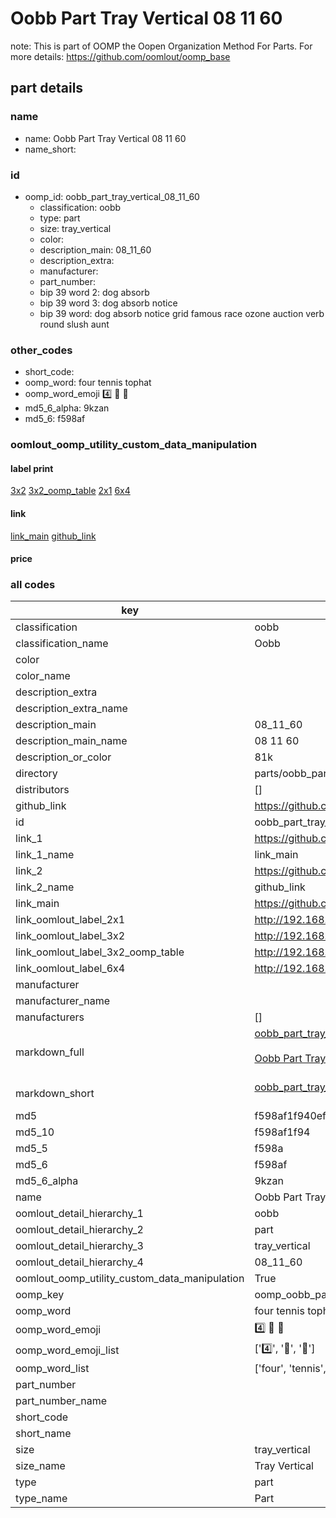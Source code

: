 # Oobb Part Tray Vertical 08 11 60  

note: This is part of OOMP the Oopen Organization Method For Parts. For more details: https://github.com/oomlout/oomp_base

##  part details





### name
* name: Oobb Part Tray Vertical 08 11 60
* name_short: 
### id
* oomp_id: oobb_part_tray_vertical_08_11_60
  * classification: oobb
  * type: part
  * size: tray_vertical
  * color: 
  * description_main: 08_11_60
  * description_extra: 
  * manufacturer: 
  * part_number: 
  * bip 39 word 2: dog absorb
  * bip 39 word 3: dog absorb notice
  * bip 39 word: dog absorb notice grid famous race ozone auction verb round slush aunt

### other_codes
* short_code: 
* oomp_word: four tennis tophat
* oomp_word_emoji :four: :tennis: :tophat:
* md5_6_alpha: 9kzan
* md5_6: f598af






### oomlout_oomp_utility_custom_data_manipulation
#### label print
[3x2](http://192.168.1.245:1112/?label=oomp%209kzan)
[3x2_oomp_table](http://192.168.1.107:1112/?label=oomp%209kzan)
[2x1](http://192.168.1.242:1112/?label=oomp%209kzan)
[6x4](http://192.168.1.55:1112/?label=oomp%209kzan)    

#### link

[link_main](https://github.com/oomlout/oomlout_oomp_current_version_messy/tree/main/parts/oobb_part_tray_vertical_08_11_60) [github_link](https://github.com/oomlout/oomlout_oomp_part_src/tree/main/parts/oobb_part_tray_vertical_08_11_60)                             

#### price







### all codes 
| key | value |  
| --- | --- |  
| classification | oobb |  
| classification_name | Oobb |  
| color |  |  
| color_name |  |  
| description_extra |  |  
| description_extra_name |  |  
| description_main | 08_11_60 |  
| description_main_name | 08 11 60 |  
| description_or_color | 81k |  
| directory | parts/oobb_part_tray_vertical_08_11_60 |  
| distributors | [] |  
| github_link | https://github.com/oomlout/oomlout_oomp_part_src/tree/main/parts/oobb_part_tray_vertical_08_11_60 |  
| id | oobb_part_tray_vertical_08_11_60 |  
| link_1 | https://github.com/oomlout/oomlout_oomp_current_version_messy/tree/main/parts/oobb_part_tray_vertical_08_11_60 |  
| link_1_name | link_main |  
| link_2 | https://github.com/oomlout/oomlout_oomp_part_src/tree/main/parts/oobb_part_tray_vertical_08_11_60 |  
| link_2_name | github_link |  
| link_main | https://github.com/oomlout/oomlout_oomp_current_version_messy/tree/main/parts/oobb_part_tray_vertical_08_11_60 |  
| link_oomlout_label_2x1 | http://192.168.1.242:1112/?label=oomp%209kzan |  
| link_oomlout_label_3x2 | http://192.168.1.245:1112/?label=oomp%209kzan |  
| link_oomlout_label_3x2_oomp_table | http://192.168.1.107:1112/?label=oomp%209kzan |  
| link_oomlout_label_6x4 | http://192.168.1.55:1112/?label=oomp%209kzan |  
| manufacturer |  |  
| manufacturer_name |  |  
| manufacturers | [] |  
| markdown_full | [oobb_part_tray_vertical_08_11_60](https://github.com/oomlout/oomlout_oomp_current_version_messy/tree/main/parts/oobb_part_tray_vertical_08_11_60)<br>[](https://github.com/oomlout/oomlout_oomp_current_version_messy/tree/main/parts/oobb_part_tray_vertical_08_11_60)<br>[Oobb Part Tray Vertical 08 11 60](https://github.com/oomlout/oomlout_oomp_current_version_messy/tree/main/parts/oobb_part_tray_vertical_08_11_60)<br><br> |  
| markdown_short | [oobb_part_tray_vertical_08_11_60](https://github.com/oomlout/oomlout_oomp_current_version_messy/tree/main/parts/oobb_part_tray_vertical_08_11_60)<br><br> |  
| md5 | f598af1f940ef3d2c1a956672dc03204 |  
| md5_10 | f598af1f94 |  
| md5_5 | f598a |  
| md5_6 | f598af |  
| md5_6_alpha | 9kzan |  
| name | Oobb Part Tray Vertical 08 11 60 |  
| oomlout_detail_hierarchy_1 | oobb |  
| oomlout_detail_hierarchy_2 | part |  
| oomlout_detail_hierarchy_3 | tray_vertical |  
| oomlout_detail_hierarchy_4 | 08_11_60 |  
| oomlout_oomp_utility_custom_data_manipulation | True |  
| oomp_key | oomp_oobb_part_tray_vertical_08_11_60 |  
| oomp_word | four tennis tophat |  
| oomp_word_emoji | :four: :tennis: :tophat: |  
| oomp_word_emoji_list | [':four:', ':tennis:', ':tophat:'] |  
| oomp_word_list | ['four', 'tennis', 'tophat'] |  
| part_number |  |  
| part_number_name |  |  
| short_code |  |  
| short_name |  |  
| size | tray_vertical |  
| size_name | Tray Vertical |  
| type | part |  
| type_name | Part |  
